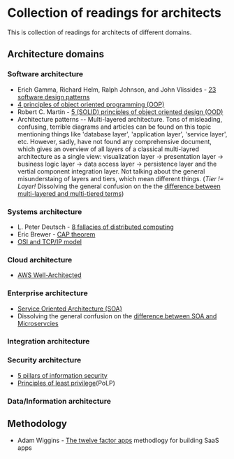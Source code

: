 # Collection of readings for architects
This is collection of readings for architects of different domains.

## Architecture domains

### Software architecture
- Erich Gamma, Richard Helm, Ralph Johnson, and John Vlissides - [23 software design patterns](https://en.wikipedia.org/wiki/Design_Patterns)
- [4 principles of object oriented programming (OOP)](https://www.oreilly.com/library/view/vbnet-language-in/0596003080/ch04s02.html)
- Robert C. Martin - [5 (SOLID) principles of object oriented design (OOD)](https://www.digitalocean.com/community/conceptual_articles/s-o-l-i-d-the-first-five-principles-of-object-oriented-design)
- Architecture patterns
-- Multi-layered architecture. Tons of misleading, confusing, terrible diagrams and articles can be found on this topic mentioning things like 'database layer', 'application layer', 'service layer', etc. However, sadly, have not found any comprehensive document, which gives an overview of all layers of a classical multi-layred architecture as a single view: visualization layer -> presentation layer -> business logic layer -> data access layer -> persistence layer and the vertial component integration layer. Not talking about the general misunderstaing of layers and tiers, which mean different things. (*Tier != Layer!* Dissolving the general confusion on the the [difference between multi-layered and multi-tiered terms](https://www.c-sharpcorner.com/interview-question/what-is-the-difference-between-a-multilayer-and-multitier-applications))

### Systems architecture
- L. Peter Deutsch - [8 fallacies of distributed computing](https://en.wikipedia.org/wiki/Fallacies_of_distributed_computing)
- Eric Brewer - [CAP theorem](https://en.wikipedia.org/wiki/CAP_theorem)
- [OSI and TCP/IP model](https://www.guru99.com/difference-tcp-ip-vs-osi-model.html)

### Cloud architecture
- [AWS Well-Architected](https://aws.amazon.com/architecture/well-architected)

### Enterprise architecture
- [Service Oriented Architecture (SOA)](https://www.ibm.com/nl-en/cloud/learn/soa)
- Dissolving the general confusion on the [difference between SOA and Microservcies](https://www.ibm.com/nl-en/cloud/learn/soa#toc-soa-vs-mic-BjTfju28)

### Integration architecture

### Security architecture
- [5 pillars of information security](https://www.google.com/search?client=firefox-b-d&q=5+pillars+of+information+security)
- [Principles of least privilege](https://www.cyberark.com/what-is/least-privilege/)(PoLP)

### Data/Information architecture

## Methodology
- Adam Wiggins - [The twelve factor apps](https://12factor.net/) methodlogy for building SaaS apps
